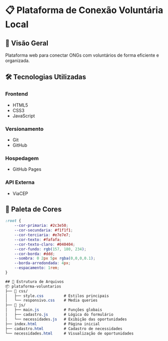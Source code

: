 # 📋 Plataforma de Conexão Voluntária Local

## 🌟 Visão Geral
Plataforma web para conectar ONGs com voluntários de forma eficiente e organizada.

## 🛠 Tecnologias Utilizadas
### Frontend
- HTML5
- CSS3  
- JavaScript

### Versionamento
- Git
- GitHub

### Hospedagem
- GitHub Pages

### API Externa
- ViaCEP

## 🎨 Paleta de Cores
```css
:root {
    --cor-primaria: #2c3e50;
    --cor-secundaria: #f1f1f1;
    --cor-terciaria: #e7e7e7;
    --cor-texto: #fafafa;
    --cor-texto-claro: #040404;
    --cor-fundo: rgb(157, 180, 234);
    --cor-borda: #ddd;
    --sombra: 0 2px 5px rgba(0,0,0,0.1);
    --borda-arredondada: 4px;
    --espacamento: 1rem;
}

## 📂 Estrutura de Arquivos
📦 plataforma-voluntarios
├── 📂 css/
│   ├── style.css         # Estilos principais
│   └── responsivo.css    # Media queries
├── 📂 js/
│   ├── main.js           # Funções globais
│   ├── cadastro.js       # Lógica do formulário
│   └── necessidades.js   # Exibição das oportunidades
├── index.html            # Página inicial
├── cadastro.html         # Cadastro de necessidades
└── necessidades.html     # Visualização de oportunidades
